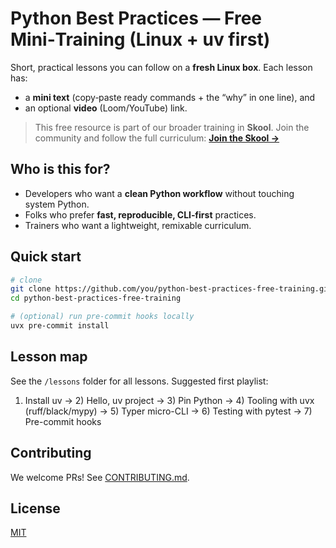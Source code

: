 # Python Best Practices — Free Mini‑Training (Linux + uv first)

Short, practical lessons you can follow on a **fresh Linux box**. Each lesson has:
- a **mini text** (copy‑paste ready commands + the “why” in one line), and
- an optional **video** (Loom/YouTube) link.

> This free resource is part of our broader training in **Skool**. Join the community and follow the full curriculum: **[Join the Skool →](https://example.com/skool)**

## Who is this for?
- Developers who want a **clean Python workflow** without touching system Python.
- Folks who prefer **fast, reproducible, CLI‑first** practices.
- Trainers who want a lightweight, remixable curriculum.

## Quick start
```bash
# clone
git clone https://github.com/you/python-best-practices-free-training.git
cd python-best-practices-free-training

# (optional) run pre-commit hooks locally
uvx pre-commit install
```

## Lesson map
See the `/lessons` folder for all lessons. Suggested first playlist:
1) Install uv → 2) Hello, uv project → 3) Pin Python → 4) Tooling with uvx (ruff/black/mypy) → 5) Typer micro-CLI → 6) Testing with pytest → 7) Pre-commit hooks

## Contributing
We welcome PRs! See [CONTRIBUTING.md](CONTRIBUTING.md).

## License
[MIT](LICENSE)

